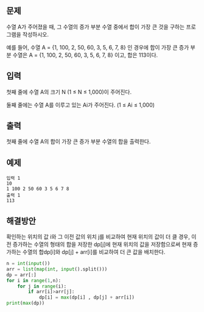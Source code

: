 ## 문제
수열 A가 주어졌을 때, 그 수열의 증가 부분 수열 중에서 합이 가장 큰 것을 구하는 프로그램을 작성하시오.

예를 들어, 수열 A = {1, 100, 2, 50, 60, 3, 5, 6, 7, 8} 인 경우에 합이 가장 큰 증가 부분 수열은 A = {1, 100, 2, 50, 60, 3, 5, 6, 7, 8} 이고, 합은 113이다.

## 입력
첫째 줄에 수열 A의 크기 N (1 ≤ N ≤ 1,000)이 주어진다.

둘째 줄에는 수열 A를 이루고 있는 Ai가 주어진다. (1 ≤ Ai ≤ 1,000)

## 출력
첫째 줄에 수열 A의 합이 가장 큰 증가 부분 수열의 합을 출력한다.

## 예제 
```
입력 1 
10
1 100 2 50 60 3 5 6 7 8
출력 1 
113
```

## 해결방안
확인하는 위치의 값 i와 그 이전 값의 위치 j를 비교하여 현재 위치의 값이 더 클 경우, 이전 증가하는 수열의 형태의 합을 저장한 dp[j]에 현재 위치의 값을 저장함으로써 현재 증가하는 수열의 합dp[i]와 dp[j] + arr[i]를 비교하여 더 큰 값을 배치한다.

```python
n = int(input())
arr = list(map(int, input().split()))
dp = arr[:]
for i in range(1,n):
    for j in range(i):
        if arr[i]>arr[j]:
            dp[i] = max(dp[i] , dp[j] + arr[i])
print(max(dp))
```
